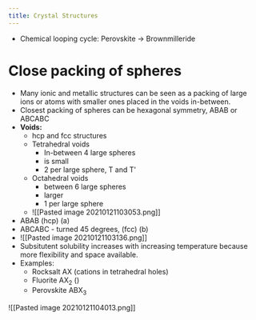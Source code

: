 ```yaml
---
title: Crystal Structures
---
```

- Chemical looping cycle: Perovskite -> Brownmilleride

# Close packing of spheres
- Many ionic and metallic structures can be seen as a packing of large ions or atoms with smaller ones placed in the voids in-between.
- Closest packing of spheres can be hexagonal symmetry, ABAB or ABCABC
- **Voids:**
	- hcp and fcc structures
	- Tetrahedral voids
		- In-between 4 large spheres
		- is small
		- 2 per large sphere, T and T'
	- Octahedral voids
		- between 6 large spheres
		- larger
		- 1 per large sphere
	- ![[Pasted image 20210121103053.png]]
- ABAB (hcp) (a)
- ABCABC - turned 45 degrees, (fcc) (b)
- ![[Pasted image 20210121103136.png]]
- Subsitutent solubility increases with increasing temperature because more flexibility and space available.
- Examples:
	- Rocksalt AX (cations in tetrahedral holes)
	- Fluorite AX$_2$ ()
	- Perovskite ABX$_3$

![[Pasted image 20210121104013.png]]
